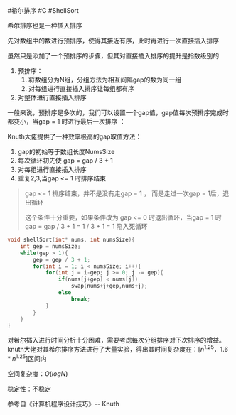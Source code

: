 #希尔排序 #C  #ShellSort

希尔排序也是一种插入排序

先对数组中的数进行预排序，使得其接近有序，此时再进行一次直接插入排序

虽然只是添加了一个预排序的步骤，但其对直接插入排序的提升是指数级别的

1. 预排序：
	1. 将数组分为N组，分组方法为相互间隔gap的数为同一组
	3. 对每组进行直接插入排序让每组都有序
2. 对整体进行直接插入排序

一般来说，预排序是多次的，我们可以设置一个gap值，gap值每次预排序完成时都变小，当gap = 1 时进行最后一次排序 ：

Knuth大佬提供了一种效率极高的gap取值方法：
1. gap的初始等于数组长度NumsSize
2. 每次循环初先使 gap = gap / 3 + 1 
3. 对每组进行直接插入排序
4. 重复2,3,当gap <= 1 时排序结束

> gap <= 1 排序结束，并不是没有走gap = 1 ， 而是走过一次gap = 1后，退出循环
> 
> 这个条件十分重要，如果条件改为 gap <= 0 时退出循环，当gap = 1 时 gap = gap / 3 + 1 = 1 / 3 + 1 = 1 陷入死循环
```c
void shellSort(int* nums, int numsSize){
    int gep = numsSize;
    while(gep > 1){
        gep = gep / 3 + 1;
        for(int i = 1; i < numsSize; i++){
            for(int j = i-gep; j >= 0; j -= gep){
                if(nums[j+gep] < nums[j])
                    swap(nums+j+gep,nums+j);
                else
                    break;
            }
        }
    }
}
```
对希尔插入进行时间分析十分困难，需要考虑每次分组排序对下次排序的增益。knuth大佬对其希尔排序方法进行了大量实验，得出其时间复杂度在：\[$n^{1.25}$，$1.6*n^{1.25}$\]区间内

空间复杂度：$O(logN)$

稳定性：不稳定

参考自《计算机程序设计技巧》-- Knuth